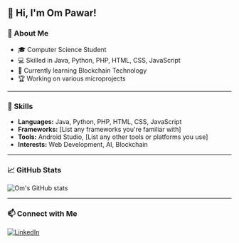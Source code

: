 ## 👋 Hi, I'm Om Pawar!

### 🚀 About Me
- 🎓 Computer Science Student
- 💻 Skilled in Java, Python, PHP, HTML, CSS, JavaScript
- 🌱 Currently learning Blockchain Technology
- 🏆 Working on various microprojects

---

### 🔧 Skills
- **Languages:** Java, Python, PHP, HTML, CSS, JavaScript
- **Frameworks:** [List any frameworks you're familiar with]
- **Tools:** Android Studio, [List any other tools or platforms you use]
- **Interests:** Web Development, AI, Blockchain

---

### 📈 GitHub Stats
![Om's GitHub stats](https://github-readme-stats.vercel.app/api?username=Om-Pawar-9834&show_icons=true&theme=dark)

---

### 📫 Connect with Me
[![LinkedIn](https://img.shields.io/badge/LinkedIn-Connect-blue?logo=linkedin)](https://www.linkedin.com/in/om-pawar-a5307b330)
